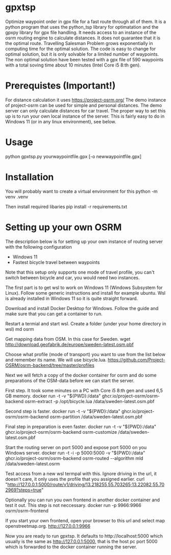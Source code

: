 # gpxtsp
Optimize waypoint order in gpx file for a fast route through all of them.
It is a python program that uses the python_tsp library for optimatation and the gpxpy library for gpx file handling. It needs access to an instance of the osrm routing engine to calculate distances.
It does not guarantee that it is the optimal route. Travelling Salesman Problem grows exponentially in computing time for the optimal solution. The code is easy to change for optimal solution, but it is only solvable for a limited number of waypoints. The non optimal solution have been tested with a gpx file of 590 waypoints with a total soving time about 10 minutes (Intel Core i5 8:th gen).

# Prerequistes (Important!)
For distance calculation it uses https://project-osrm.org/ 
The demo instance of project-osrm can be used for simple and personal distances. The demo server can only calculate distances for car travel.
The proper way to set this up is to run your own local instance of the server. This is fairly easy to do in Windows 11 (or in any linux environment), see below.

# Usage
python gpxtsp.py yourwaypointfile.gpx [-o newwaypointfile.gpx]

# Installation
You will probably want to create a virtual environment for this
python -m venv .venv

Then install required libaries
pip install -r requirements.txt

# Setting up your own OSRM
The description below is for setting up your own instance of routing server with the following configuration
* Windows 11
* Fastest bicycle travel between waypoints

Note that this setup only supports one mode of travel profile, you can't switch between bicycle and car, you would need two instances.

The first part is to get wsl to work on Windows 11 (Windows Subsystem for Linux). Follow some generic instructions and install for example ubuntu. Wsl is already installed in Windows 11 so it is quite straight forward.

Download and install Docker Desktop for Windows. Follow the guide and make sure that you can get a container to run.

Restart a termial and start wsl.
Create a folder (under your home directory in wsl)
md osrm

Get mapping data from OSM. In this case for Sweden.
wget http://download.geofabrik.de/europe/sweden-latest.osm.pbf

Choose what profile (mode of transport) you want to use from the list below and remember its name. We will use bicycle.lua.
https://github.com/Project-OSRM/osrm-backend/tree/master/profiles

Next we will fetch a copy of the docker container for osrm and do some preparations of the OSM-data before we can start the server.

First step. It took some minutes on a PC with Core i5 8:th gen and used 6,5 GB memory.
docker run -t -v "${PWD}:/data" ghcr.io/project-osrm/osrm-backend osrm-extract -p /opt/bicycle.lua /data/sweden-latest.osm.pbf

Second step is faster.
docker run -t -v "${PWD}:/data" ghcr.io/project-osrm/osrm-backend osrm-partition /data/sweden-latest.osm.pbf

Final step in preparation is even faster.
docker run -t -v "${PWD}:/data" ghcr.io/project-osrm/osrm-backend osrm-customize /data/sweden-latest.osm.pbf

Start the routing server on port 5000 and expose port 5000 on you Windows server.
docker run -t -i -p 5000:5000 -v "${PWD}:/data" ghcr.io/project-osrm/osrm-backend osrm-routed --algorithm mld /data/sweden-latest.osrm

Test access from a new wsl termpal with this. Ignore driving in the url, it doesn't care, it only uses the profile that you assigned earlier.
curl "http://127.0.0.1:5000/route/v1/driving/13.218255,55.703265;13.22082,55.702969?steps=true"

Optionally you can run you own frontend in another docker container and test it out. This step is not neccessary.
docker run -p 9966:9966 osrm/osrm-frontend

If you start your own frontend, open your browser to this url and select map openstreetmap.org.
http://127.0.0.1:9966

Now you are ready to run gpxtsp. It defaults to http://localhost:5000 which usually is the same as http://127.0.0.1:5000, that is the host pc port 5000 which is forwarded to the docker container running the server.

